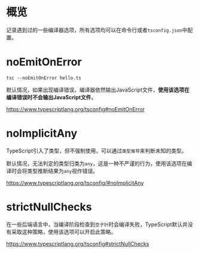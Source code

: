 # 概览

记录遇到过的一些编译器选项，所有选项均可以在命令行或者`tsconfig.json`中配置。

# noEmitOnError

```
tsc --noEmitOnError hello.ts
```

默认情况，如果出现编译错误，编译器依然输出JavaScript文件，**使用该选项在编译错误时不会输出JavaScript文件**。

https://www.typescriptlang.org/tsconfig#noEmitOnError

# noImplicitAny

TypeScript引入了类型，但不强制使用，可以通过`类型推导`来判断未知的类型。

默认情况，无法判定的类型归类为`any`，这是一种不严谨的行为，使用该选项在编译时会将类型推断结果为`any`视作错误。

https://www.typescriptlang.org/tsconfig/#noImplicitAny

# strictNullChecks

在一些后端语言中，当编译阶段检查到`空子针`时会编译失败，TypeScript默认并没有采取这种策略，使用该选项可以开启此策略。

https://www.typescriptlang.org/tsconfig#strictNullChecks

